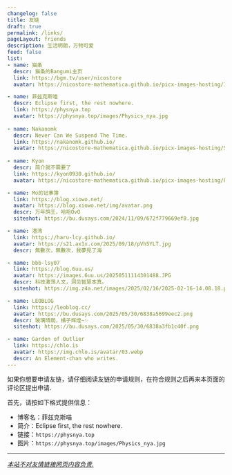 ```yaml
---
changelog: false
title: 友链
draft: true
permalink: /links/
pageLayout: friends
description: 生活明朗，万物可爱
feed: false
list:
- name: 猫条
  descr: 猫条的Bangumi主页
  link: https://bgm.tv/user/nicostore
  avatar: https://nicostore-mathematica.github.io/picx-images-hosting/1_compressed.3nrq13hx7x.webp

- name: 菲兹克斯喵
  descr: Eclipse first, the rest nowhere.
  link: https://physnya.top
  avatar: https://physnya.top/images/Physics_nya.jpg
    
- name: Nakanomk
  descr: Never Can We Suspend The Time.
  link: https://nakanomk.github.io/
  avatar: https://nicostore-mathematica.github.io/picx-images-hosting/56832666.wint0l2qe.webp
    
- name: Kyon
  descr: 简介就不需要了
  link: https://kyon0930.github.io/
  avatar: https://nicostore-mathematica.github.io/picx-images-hosting/kyon的头像.pfdkuzl9g.webp

- name: Mo的记事簿
  link: https://blog.xiowo.net/
  avatar: https://blog.xiowo.net/img/avatar.png
  descr: 万年鸽王，哈哈OvO
  siteshot: https://bu.dusays.com/2024/11/09/672f779669ef8.jpg

- name: 港湾
  link: https://haru-lcy.github.io/
  avatar: https://s21.ax1x.com/2025/09/18/pVh5YLT.jpg
  descr: 無數次，無數次，我夢見了海

- name: bbb-lsy07
  link: https://blog.6uu.us/
  avatar: https://images.6uu.us/20250511114301488.JPG
  descr: 科技激荡人文，洞见智慧本真。
  siteshot: https://img.z4a.net/images/2025/02/16/2025-02-16-14.08.18.png

- name: LEOBLOG
  link: https://leoblog.cc/
  avatar: https://bu.dusays.com/2025/05/30/6838a5699eec2.png
  descr: 玻璃晴朗，橘子辉煌~✨
  siteshot: https://bu.dusays.com/2025/05/30/6838a3fb1c40f.png

- name: Garden of Outlier
  link: https://chlo.is
  avatar: https://img.chlo.is/avatar/03.webp
  descr: An Element-chan who writes.
---
```


如果你想要申请友链，请仔细阅读友链的申请规则，在符合规则之后再来本页面的评论区提出申请.

首先，请按如下格式提供信息：

- 博客名：菲兹克斯喵
- 简介：Eclipse first, the rest nowhere.
- 链接：``https://physnya.top``
- 图片：``https://physnya.top/images/Physics_nya.jpg``



---

<u>*本站不对友情链接网页内容负责.*</u>